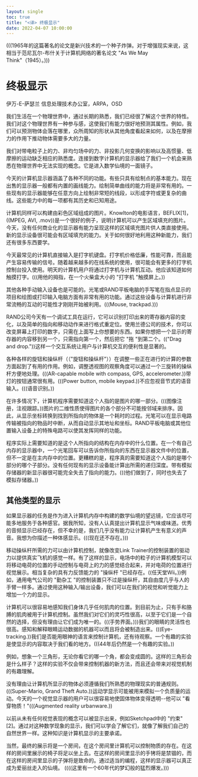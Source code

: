 ```yaml
---
layout: single
toc: true
title: "<译> 终极显示"
date: 2022-04-07 10:00:00
---
```

(((1965年的这篇著名的论文是新兴技术的一个种子炸弹。对于增强现实来说，这相当于范尼瓦尔-布什关于计算机网络的著名论文 "As We May Think"（1945）。)))

# 终极显示
伊万-E-萨瑟兰
信息处理技术办公室，ARPA，OSD

我们生活在一个物理世界中，通过长期的熟悉，我们已经很了解这个世界的特性。我们对这个物理世界有一种参与感，这使我们有能力很好地预测其属性。例如，我们可以预测物体会落在哪里，众所周知的形状从其他角度看起来如何，以及在摩擦力的作用下推动物体需要多大的力量。

我们对带电粒子上的力、非均匀场中的力、非投影几何变换的影响以及高惯量、低摩擦的运动缺乏相应的熟悉度。连接到数字计算机的显示器给了我们一个机会来熟悉在物理世界中无法实现的概念。它是进入数学仙境的一面镜子。

今天的计算机显示器涵盖了各种不同的功能。有些只具有绘制点的基本能力。现在出售的显示器一般都有内置的画线能力。绘制简单曲线的能力将是非常有用的。一些现有的显示器能够在任意方向上绘制非常短的线段，以形成字符或更复杂的曲线。这些能力中的每一项都有其历史和已知用途。

计算机同样可以构建由彩色区域组成的图片。Knowlton的电影语言，BEFLIX[1]，((MPEG, AVI, .mov))是一个很好的例子，说明计算机可以产生区域填充的图片。今天，没有任何商业化的显示器有能力呈现这样的区域填充图片供人类直接使用。新的显示设备很可能会有区域填充的能力。关于如何很好地利用这种新能力，我们还有很多东西要学。

今天最常见的计算机直接输入是打字机键盘。打字机价格低廉，性能可靠，而且能产生容易传输的信号。随着越来越多的在线系统的使用，很可能会有更多的打字机控制台投入使用。明天的计算机用户将通过打字机与计算机互动。他应该知道如何触摸打字。(((用他的拇指，在一个火柴盒大小的 "打字机 "触摸屏上。))

其他各种手动输入设备也是可能的。光笔或RAND平板电脑的手写笔在指点显示的项目和绘图或打印输入电脑方面有非常有用的功能。通过这些设备与计算机进行非常流畅的互动的可能性才刚刚开始被利用。(((Mouse, trackpad.)))

RAND公司今天有一个调试工具在运行，它可以识别打印出来的寄存器内容的变化，以及简单的指向和移动动作来进行格式重定位。使用兰德公司的技术，你可以改变屏幕上打印的数字，只需在上面写上你想要的东西。如果你想把一个显示的寄存器的内容移到另一个，只需指向第一个，然后把它 "拖 "到第二个。(("Drag and drop."))这样一个交互系统让用户与计算机交互的便利性是显著的。

各种各样的旋钮和操纵杆（（"旋钮和操纵杆"））在调整一些正在进行的计算的参数方面起到了有用的作用。例如，调整透视图的观察角度可以通过一个三旋转的操纵杆方便地处理。(((AR-capable mobile with compass, GPS, accelerometer.))带灯的按钮通常很有用。(((Power button, mobile keypad.))不应忽视音节式的语音输入。(((语音识别。))

在许多情况下，计算机程序需要知道这个人指的是图片的哪一部分。(((图像注册，注视跟踪。))图片的二维性质使得图片的各个部分不可能按邻域来排序。因此，从显示坐标转换到找到所指向的物体是一个耗时的过程。光笔可以在显示电路传输被指向的物品时中断，从而自动显示其地址和坐标。RAND平板电脑或其他位置输入设备上的特殊电路可以使其发挥同样的功能。

程序实际上需要知道的是这个人所指向的结构在内存中的什么位置。在一个有自己内存的显示器中，一个光笔回车可以告诉你所指向的东西在显示器文件中的位置，但不一定是在主内存中的位置。更糟糕的是，程序真的需要知道这个人指的是哪个部分的哪个子部分。没有任何现有的显示设备能计算出所需的递归深度。带有模拟存储器的新显示器很可能完全失去了指向的能力。(((他们做到了，同时也失去了模拟存储器。))

## 其他类型的显示

如果显示器的任务是作为进入计算机内存中构建的数学仙境的望远镜，它应该尽可能多地服务于各种感官。据我所知，没有人认真提出计算机显示气味或味道。优秀的音频显示已经存在，但不幸的是，我们几乎没有能力让计算机产生有意义的声音。我想为你描述一种体感显示。(((现在还不存在。)))

移动操纵杆所需的力可以由计算机控制，就像改变Link Trainer的控制装置的驱动力以提供真实飞机的感觉一样。有了这样的显示，电场中的粒子的计算机模型可以将移动电荷的位置的手动控制与电荷上的力的感觉结合起来，并对电荷的位置进行视觉展示。相当复杂的具有力反馈能力的 "操纵杆 "已经存在。((任天堂Wii。))例如，通用电气公司的 "勤杂工 "的控制装置只不过是操纵杆，其自由度几乎与人的手臂一样多。通过使用这种输入/输出设备，我们可以在我们的视觉和听觉能力上增加一个力的显示。

计算机可以很容易地感知我们身体几乎任何肌肉的位置。到目前为止，只有手和胳膊的肌肉被用于计算机控制。虽然我们对它们的灵巧性很高，以至于它们是一个自然的选择，但没有理由让它们成为唯一的。(((手势界面。)))我们的眼睛的灵活性也很高。感知和解释眼睛运动数据的机器可以而且将会被制造出来。(((Eye-tracking.))我们是否能用眼神的语言来控制计算机，还有待观察。一个有趣的实验是使显示的内容取决于我们看的地方。(((44年后仍然是一个有趣的实验。))

例如，想象一个三角形，无论你看它的哪一个角，都会变成圆的。这样的三角形会是什么样子？这样的实验不仅会带来控制机器的新方法，而且还会带来对视觉机制的有趣理解。

没有理由让计算机所显示的物体必须遵循我们所熟悉的物理现实的普通规则。(((Super-Mario, Grand Theft Auto.))运动学显示可能被用来模拟一个负质量的运动。今天的一个视觉显示器的用户可以很容易地使固体物体变得透明--他可以 "看穿物质！"(((Augmented reality urbanware.))

以前从未有任何视觉表现的概念可以被显示出来，例如Sketchpad中的 "约束"[2]。通过对这种数学现象的显示，我们可以学会了解它们，就像了解我们自己的自然世界一样。这种知识是计算机显示的主要承诺。

当然，最终的展示将是一个房间，在这个房间里计算机可以控制物质的存在。在这样的房间里展示的椅子将足以坐上去。在这样的房间里显示的手铐将是禁锢的，而在这样的房间里显示的子弹将是致命的。通过适当的编程，这样的显示器可以真正成为爱丽丝走入的仙境。 ((((这里有一个60年代的梦幻般的猛烈爆发。)))